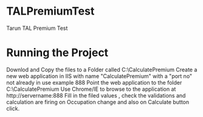 # TALPremiumTest
 Tarun TAL Premium Test 
# Running the Project
 Downlod and Copy the files to a Folder called C:\CalculatePremium
 Create a new web application in IIS with name "CalculatePremium" with a "port no" not already in use example 888
 Point the web application to the folder  C:\CalculatePremium
 Use Chrome/IE to browse to the application at http://servername:888
 Fill in the filed values , check the validations and calculation are firing on Occupation change and also on Calculate button click.  
